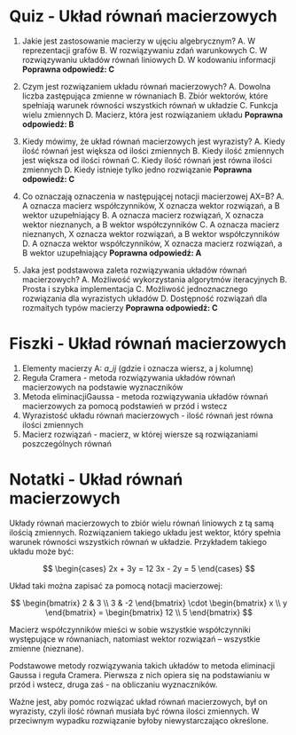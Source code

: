  # Quiz - Układ równań macierzowych

1. Jakie jest zastosowanie macierzy w ujęciu algebrycznym?
   A. W reprezentacji grafów
    B. W rozwiązywaniu zdań warunkowych
    C. W rozwiązywaniu układów równań liniowych
    D. W kodowaniu informacji
    **Poprawna odpowiedź: C**

2. Czym jest rozwiązaniem układu równań macierzowych?
    A. Dowolna liczba zastępująca zmienne w równaniach
    B. Zbiór wektorów, które spełniają warunek równości wszystkich równań w układzie
    C. Funkcja wielu zmiennych
    D. Macierz, która jest rozwiązaniem układu
    **Poprawna odpowiedź: B**

3. Kiedy mówimy, że układ równań macierzowych jest wyrazisty?
    A. Kiedy ilość równań jest większa od ilości zmiennych
    B. Kiedy ilość zmiennych jest większa od ilości równań
    C. Kiedy ilość równań jest równa ilości zmiennych
    D. Kiedy istnieje tylko jedno rozwiązanie
    **Poprawna odpowiedź: C**

4. Co oznaczają oznaczenia w następującej notacji macierzowej AX=B?
    A. A oznacza macierz współczynników, X oznacza wektor rozwiązań, a B wektor uzupełniający
    B. A oznacza macierz rozwiązań, X oznacza wektor nieznanych, a B wektor współczynników
    C. A oznacza macierz nieznanych, X oznacza wektor rozwiązań, a B wektor współczynników
    D. A oznacza wektor współczynników, X oznacza macierz rozwiązań, a B wektor uzupełniający
    **Poprawna odpowiedź: A**

5. Jaka jest podstawowa zaleta rozwiązywania układów równań macierzowych?
    A. Możliwość wykorzystania algorytmów iteracyjnych
    B. Prosta i szybka implementacja
    C. Możliwość jednoznacznego rozwiązania dla wyrazistych układów
    D. Dostępność rozwiązań dla rozmaitych typów macierzy
    **Poprawna odpowiedź: C**

# Fiszki - Układ równań macierzowych

1. Elementy macierzy A: $a\_{ij}$ (gdzie i oznacza wiersz, a j kolumnę)
2. Reguła Cramera - metoda rozwiązywania układów równań macierzowych na podstawie wyznaczników
3. Metoda eliminacjiGaussa - metoda rozwiązywania układów równań macierzowych za pomocą podstawień w przód i wstecz
4. Wyrazistość układu równań macierzowych - ilość równań jest równa ilości zmiennych
5. Macierz rozwiązań - macierz, w której wiersze są rozwiązaniami poszczególnych równań

# Notatki - Układ równań macierzowych

Układy równań macierzowych to zbiór wielu równań liniowych z tą samą ilością zmiennych. Rozwiązaniem takiego układu jest wektor, który spełnia warunek równości wszystkich równań w układzie. Przykładem takiego układu może być:

$$
\begin{cases} 2x + 3y = 12
3x - 2y = 5 \end{cases}
$$

Układ taki można zapisać za pomocą notacji macierzowej:

$$
\begin{bmatrix} 2 & 3 \\ 3 & -2 \end{bmatrix} \cdot \begin{bmatrix} x \\ y \end{bmatrix} = \begin{bmatrix} 12 \\ 5 \end{bmatrix}
$$

Macierz współczynników mieści w sobie wszystkie współczynniki występujące w równaniach, natomiast wektor rozwiązań – wszystkie zmienne (nieznane).

Podstawowe metody rozwiązywania takich układów to metoda eliminacji Gaussa i reguła Cramera. Pierwsza z nich opiera się na podstawianiu w przód i wstecz, druga zaś - na obliczaniu wyznaczników.

Ważne jest, aby pomóc rozwiązać układ równań macierzowych, był on wyrazisty, czyli ilość równań musiała być równa ilości zmiennych. W przeciwnym wypadku rozwiązanie byłoby niewystarczająco określone.